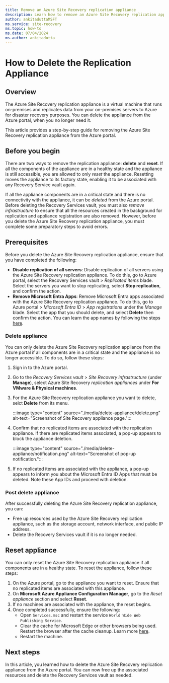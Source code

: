 ```yaml
---
title: Remove an Azure Site Recovery replication appliance
description: Learn how to remove an Azure Site Recovery replication appliance using the Azure portal.
author: ankitaduttaMSFT
ms.service: site-recovery
ms.topic: how-to
ms.date: 07/04/2024
ms.author: ankitadutta
---
```


# How to Delete the Replication Appliance


## Overview

The Azure Site Recovery replication appliance is a virtual machine that runs on-premises and replicates data from your on-premises servers to Azure for disaster recovery purposes. You can delete the appliance from the Azure portal, when you no longer need it. 

This article provides a step-by-step guide for removing the Azure Site Recovery replication appliance from the Azure portal.


## Before you begin

There are two ways to remove the replication appliance: **delete** and **reset**. If all the components of the appliance are in a healthy state and the appliance is still accessible, you are allowed to only *reset* the appliance. Resetting moves the appliance to its factory state, enabling it to be associated with any Recovery Service vault again. 

If all the appliance components are in a critical state and there is no connectivity with the appliance, it can be *deleted* from the Azure portal. Before deleting the Recovery Services vault, you must also *remove infrastructure* to ensure that all the resources created in the background for replication and appliance registration are also removed. However, before you delete the Azure Site Recovery replication appliance, you must complete some preparatory steps to avoid errors.


## Prerequisites

Before you delete the Azure Site Recovery replication appliance, ensure that you have completed the following:

- **Disable replication of all servers**: Disable replication of all servers using the Azure Site Recovery replication appliance. To do this, go to Azure portal, select the Recovery Services vault > *Replicated items* blade. Select the servers you want to stop replicating, select **Stop replication**, and confirm the action.
- **Remove Microsoft Entra Apps**: Remove Microsoft Entra apps associated with the Azure Site Recovery replication appliance. To do this, go to Azure portal > *Microsoft Entra ID* > *App registrations* under the *Manage* blade. Select the app that you should delete, and select **Delete** then confirm the action. You can learn the app names by following the steps [here](#delete-appliance).

### Delete appliance

You can only delete the Azure Site Recovery replication appliance from the Azure portal if all components are in a critical state and the appliance is no longer accessible. To do so, follow these steps:

1. Sign in to the Azure portal.
2. Go to the *Recovery Services vault* > *Site Recovery infrastructure* (under **Manage**), select Azure Site Recovery *replication appliances* under **For VMware & Physical machines**.
3. For the Azure Site Recovery replication appliance you want to delete, selct **Delete** from its menu.

    :::image type="content" source="./media/delete-appliance/delete.png" alt-text="Screenshot of Site Recovery appliance page.":::

1. Confirm that no replicated items are associated with the replication appliance. If there are replicated items associated, a pop-up appears to block the appliance deletion.

    :::image type="content" source="./media/delete-appliance/notification.png" alt-text="Screenshot of pop-up notification.":::

1. If no replicated items are associated with the appliance, a pop-up appears to inform you about the Microsoft Entra ID Apps that must be deleted. Note these App IDs and proceed with deletion.


### Post delete appliance

After successfully deleting the Azure Site Recovery replication appliance, you can:

- Free up resources used by the Azure Site Recovery replication appliance, such as the storage account, network interface, and public IP address.
- Delete the Recovery Services vault if it is no longer needed.


## Reset appliance

You can only reset the Azure Site Recovery replication appliance if all components are in a healthy state. To reset the appliance, follow these steps:

1. On the Azure portal, go to the appliance you want to reset. 
    Ensure that no replicated items are associated with this appliance.
1. On **Microsoft Azure Appliance Configuration Manager**, go to the *Reset appliance* section and select **Reset**.
1. If no machines are associated with the appliance, the reset begins.
1. Once completed successfully, ensure the following:
   - Open `Services.msc` and restart the service `World Wide Web Publishing Service`.
   - Clear the cache for Microsoft Edge or other browsers being used. Restart the browser after the cache cleanup. Learn more [here](https://www.microsoft.com/edge/learning-center/how-to-manage-and-clear-your-cache-and-cookies).
   - Restart the machine.


## Next steps

In this article, you learned how to delete the Azure Site Recovery replication appliance from the Azure portal. You can now free up the associated resources and delete the Recovery Services vault as needed.